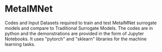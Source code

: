 # MetaIMNet
Codes and Input Datasets required to train and test MetaIMNet surrogate models and compare to Traditional Surrogate Models.
The codes are in python and the demonstrations are provided in the form of Jupyter Notebooks. It uses "pytorch" and "sklearn" libraries for the machine learning tasks.
